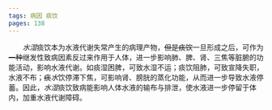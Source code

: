 ```yaml
---
tags: 病因 痰饮
pages: 138
---
```

&emsp;&emsp;<dfn>水湿</dfn>痰饮本为水液代谢失常产生的病理产物，~~但是痰饮~~一旦形成之后，可作为~~一种~~继发性致病因素反过来作用于人体，进一步影响肺、脾、肾、三焦等脏腑的功能活动，影响水液代谢。如痰湿困脾，可致水湿不运；痰饮阻肺，可致宣降失职，水液不布；~~痰~~<dfn>水</dfn>饮停滞下焦，可影响肾、膀胱的蒸化功能，从而进一步导致水液停蓄。因此，<dfn>水湿</dfn>痰饮致病能影响人体水液的输布与排泄，使水液进一步停留于体内，加重水液代谢障碍。